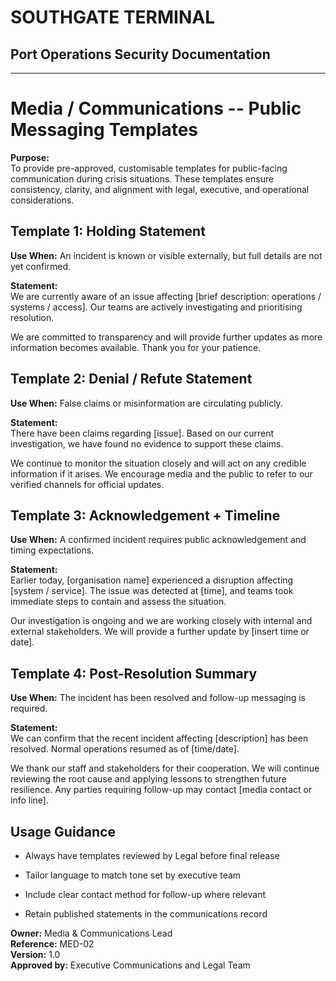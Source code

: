 # SOUTHGATE TERMINAL
## Port Operations Security Documentation
---

# Media / Communications -- Public Messaging Templates

**Purpose:**\
To provide pre-approved, customisable templates for public-facing
communication during crisis situations. These templates ensure
consistency, clarity, and alignment with legal, executive, and
operational considerations.

## Template 1: Holding Statement

**Use When:** An incident is known or visible externally, but full
details are not yet confirmed.

**Statement:**\
We are currently aware of an issue affecting \[brief description:
operations / systems / access\]. Our teams are actively investigating
and prioritising resolution.

We are committed to transparency and will provide further updates as
more information becomes available. Thank you for your patience.

## Template 2: Denial / Refute Statement

**Use When:** False claims or misinformation are circulating publicly.

**Statement:**\
There have been claims regarding \[issue\]. Based on our current
investigation, we have found no evidence to support these claims.

We continue to monitor the situation closely and will act on any
credible information if it arises. We encourage media and the public to
refer to our verified channels for official updates.

## Template 3: Acknowledgement + Timeline

**Use When:** A confirmed incident requires public acknowledgement and
timing expectations.

**Statement:**\
Earlier today, \[organisation name\] experienced a disruption affecting
\[system / service\]. The issue was detected at \[time\], and teams took
immediate steps to contain and assess the situation.

Our investigation is ongoing and we are working closely with internal
and external stakeholders. We will provide a further update by \[insert
time or date\].

## Template 4: Post-Resolution Summary

**Use When:** The incident has been resolved and follow-up messaging is
required.

**Statement:**\
We can confirm that the recent incident affecting \[description\] has
been resolved. Normal operations resumed as of \[time/date\].

We thank our staff and stakeholders for their cooperation. We will
continue reviewing the root cause and applying lessons to strengthen
future resilience. Any parties requiring follow-up may contact \[media
contact or info line\].

## Usage Guidance

- Always have templates reviewed by Legal before final release

- Tailor language to match tone set by executive team

- Include clear contact method for follow-up where relevant

- Retain published statements in the communications record

**Owner:** Media & Communications Lead\
**Reference:** MED-02\
**Version:** 1.0\
**Approved by:** Executive Communications and Legal Team
